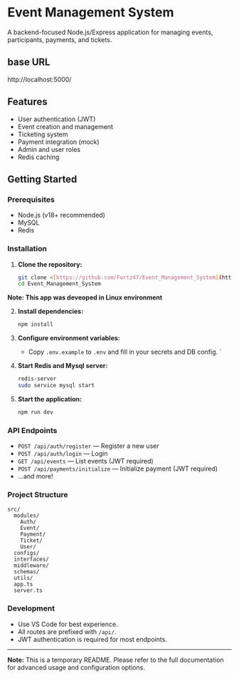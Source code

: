 # Event Management System

A backend-focused Node.js/Express application for managing events, participants, payments, and tickets.

## base URL

http://localhost:5000/

## Features

- User authentication (JWT)
- Event creation and management
- Ticketing system
- Payment integration (mock)
- Admin and user roles
- Redis caching

## Getting Started

### Prerequisites

- Node.js (v18+ recommended)
- MySQL
- Redis

### Installation

1. **Clone the repository:**

   ```bash
   git clone <[https://github.com/Fortz47/Event_Management_System](https://github.com/Fortz47/Event_Management_System)>
   cd Event_Management_System
   ```

**Note: This app was deveoped in Linux environment**

2. **Install dependencies:**

   ```bash
   npm install
   ```

3. **Configure environment variables:**

   - Copy `.env.example` to `.env` and fill in your secrets and DB config.
     `

4. **Start Redis and Mysql server:**

   ```bash
   redis-server
   sudo service mysql start
   ```

5. **Start the application:**
   ```bash
   npm run dev
   ```

### API Endpoints

- `POST /api/auth/register` — Register a new user
- `POST /api/auth/login` — Login
- `GET /api/events` — List events (JWT required)
- `POST /api/payments/initialize` — Initialize payment (JWT required)
- ...and more!

### Project Structure

```
src/
  modules/
    Auth/
    Event/
    Payment/
    Ticket/
    User/
  configs/
  interfaces/
  middleware/
  schemas/
  utils/
  app.ts
  server.ts
```

### Development

- Use VS Code for best experience.
- All routes are prefixed with `/api/`.
- JWT authentication is required for most endpoints.

---

**Note:** This is a temporary README. Please refer to the full documentation for advanced usage and configuration options.
